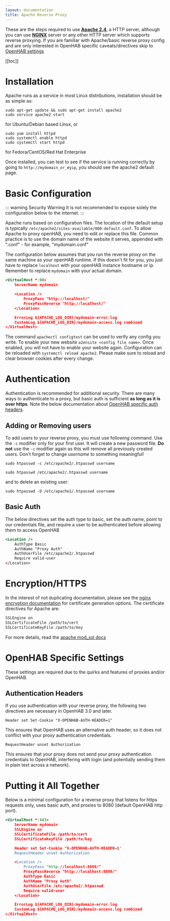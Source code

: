 ```yaml
---
layout: documentation
title: Apache Reverse Proxy
---
```


These are the steps required to use [**Apache 2.4**](https://www.apache.org/), a HTTP server, although you can use [**NGINX**](reverse-proxy-nginx) server or any other HTTP server which supports reverse proxying. If you are familiar with Apache/basic reverse proxy config and are only interested in OpenHAB specific caveats/directives skip to [OpenHAB settings](#openhab-specific-settings)

[[toc]]

# Installation

Apache runs as a service in most Linux distributions, installation should be as simple as:

```shell
sudo apt-get update && sudo apt-get install apache2
sudo service apache2 start
```

for Ubuntu/Debian based Linux, or

```shell
sudo yum install httpd
sudo systemctl enable httpd
sudo systemctl start httpd
```

for Fedora/CentOS/Red Hat Enterprise

Once installed, you can test to see if the service is running correctly by going to `http://mydomain_or_myip`, you should see the apache2 default page.

# Basic Configuration

::: warning Security Warning
It is not recommended to expose solely the configuration below to the internet.
:::

Apache runs based on configuration files.
The location of the default setup is typically `/etc/apache2/sites-available/000-default.conf`. To allow Apache to proxy openHAB, you need to edit or replace this file. Common practice is to use the domain name of the website it serves, appended with ".conf" - for example, "mydomain.conf"

The configuration below assumes that you run the reverse proxy on the same machine as your openHAB runtime.
If this doesn't fit for you, you just have to replace `localhost` with your openHAB instance hostname or ip. Remember to replace `mydomain` with your actual domain.

```xml
<VirtualHost *:80>
    ServerName mydomain

    <Location />
        ProxyPass "http://localhost/"
        ProxyPassReverse "http://localhost/"
    </Location>

    ErrorLog ${APACHE_LOG_DIR}/mydomain-error.log
    CustomLog ${APACHE_LOG_DIR}/mydomain-access.log combined
</VirtualHost>
```

The command `apachectl configtest` can be used to verify any config you write. To enable your new website `a2ensite <config file name>`. Once enabled, you will not have to enable your website again. Configuration can be reloaded with `systemctl reload apache2`. Please make sure to reload and clear browser cookies after every change.

# Authentication

Authentication is recommended for additional security. There are many ways to authenticate to a proxy, but basic auth is sufficient **as long as it is over https**. Note the below documentation about [OpenHAB specific auth headers](#authentication-headers).

## Adding or Removing users

To add  users to your reverse proxy, you must use following command. Use the `-c` modifier only for your first user. It will create a new password file. **Do not** use the `-c` modifier again as this will remove all previously created users. Don't forget to change _username_ to something meaningful!

```shell
sudo htpasswd -c /etc/apache2/.htpasswd username
```

```shell
sudo htpasswd /etc/apache2/.htpasswd username
```

and to delete an existing user:

```shell
sudo htpasswd -D /etc/apache2/.htpasswd username
```

## Basic Auth

The below directives set the auth type to basic, set the auth name, point to our credentials file, and require a user to be authenticated before allowing them to access OpenHAB

```xml
<Location />
    AuthType Basic
    AuthName "Proxy Auth"
    AuthUserFile /etc/apache2/.htpasswd
    Require valid-user
</Location>
```

# Encryption/HTTPS

In the interest of not duplicating documentation, please see the [nginx encryption documentation](reverse-proxy-nginx#enabling-https) for certificate generation options. The certificate directives for Apache are:

```xml
SSLEngine on
SSLCertificateFile /path/to/cert
SSLCertificateKeyFile /path/to/key
```

For more details, read the [apache mod_ssl docs](https://httpd.apache.org/docs/2.4/mod/mod_ssl.html#sslcertificatefile)

# OpenHAB Specific Settings

These settings are required due to the quirks and features of proxies and/or OpenHAB.

## Authentication Headers

If you use authentication with your reverse proxy, the following two directives are necessary in OpenHAB 3.0 and later.

`Header set Set-Cookie "X-OPENHAB-AUTH-HEADER=1"`

This ensures that OpenHAB uses an alternative auth header, so it does not conflict with your proxy authentication credentials.

`RequestHeader unset Authorization`

This ensures that your proxy does not send your proxy authentication credentials  to OpenHAB, interfering with login (and potentially sending them in plain text across a network).

# Putting it All Together

Below is a minimal configuration for a reverse proxy that listens for https requests only, uses basic auth, and proxies to 8080 (default OpenHAB http port).

```xml
<VirtualHost *:443>
    ServerName mydomain
    SSLEngine on
    SSLCertificateFile /path/to/cert
    SSLCertificateKeyFile /path/to/key

    Header set Set-Cookie "X-OPENHAB-AUTH-HEADER=1"
    RequestHeader unset Authorization

    <Location />
        ProxyPass "http://localhost:8080/"
        ProxyPassReverse "http://localhost:8080/"
        AuthType Basic
        AuthName "Proxy Auth"
        AuthUserFile /etc/apache2/.htpasswd
        Require valid-user
    </Location>

    ErrorLog ${APACHE_LOG_DIR}/mydomain-error.log
    CustomLog ${APACHE_LOG_DIR}/mydomain-access.log combined
</VirtualHost>
```
